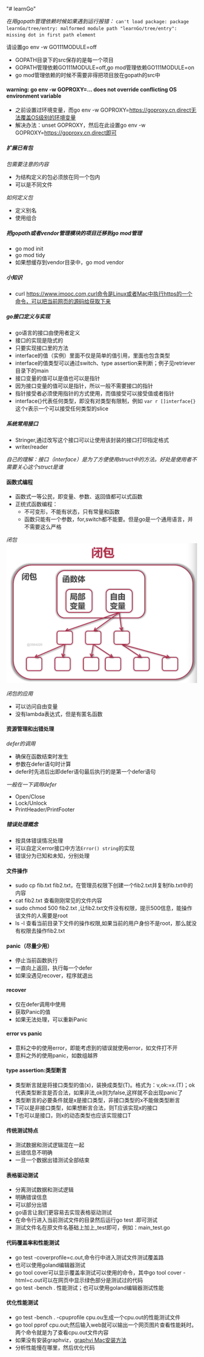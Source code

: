 "# learnGo" 

*在用gopath管理依赖时候如果遇到运行报错：*
`can't load package: package learnGo/tree/entry: malformed module path "learnGo/tree/entry": missing dot in first path element` 

请设置go env -w GO111MODULE=off

* GOPATH目录下的src保存的是每一个项目
* GOPATH管理依赖GO111MODULE=off,go mod管理依赖GO111MODULE=on
* go mod管理依赖的时候不需要非得把项目放在gopath的src中

#### warning: go env -w GOPROXY=... does not override conflicting OS environment variable
* 之前设置过环境变量，而go env -w GOPROXY=https://goproxy.cn,direct无法覆盖OS级别的环境变量
* 解决办法：unset GOPROXY，然后在此设置go env -w GOPROXY=https://goproxy.cn,direct即可

##### 扩展已有包
*包需要注意的内容*
- 为结构定义的包必须放在同一个包内
- 可以是不同文件

*如何定义包*
* 定义别名
* 使用组合

##### 把gopath或者vendor管理模块的项目迁移到go mod管理
* go mod init 
* go mod tidy
* 如果想缓存到vendor目录中，go mod vendor

##### 小知识
* curl https://www.imooc.com,curl命令是Linux或者Mac中执行https的一个命令，可以把当前网页的源码给获取下来

##### go接口定义与实现
* go语言的接口由使用者定义
* 接口的实现是隐式的
* 只要实现接口里的方法
* interface的值（实例）里面不仅是简单的值引用，里面也包含类型
* interface的值类型可以通过switch、type assertion来判断；例子见retriever目录下的main
* 接口变量的值可以是值也可以是指针
* 因为接口变量的值可以是指针，所以一般不需要接口的指针
* 指针接受者必须使用指针的方式使用，而值接受可以接受值或者指针
* interface{}代表任何类型，即没有对类型有限制，例如
`var r []interface{}`这个r表示一个可以接受任何类型的slice

##### 系统常用接口
* Stringer,通过改写这个接口可以让使用该封装的接口打印指定格式
* writer/reader 

*自己的理解：接口（interface）是为了方便使用struct中的方法。好处是使用者不需要关心这个struct是谁*

#### 函数式编程
* 函数式一等公民，即变量、参数、返回值都可以式函数
* 正统式函数编程：
    * 不可变形，不能有状态，只有常量和函数
    * 函数只能有一个参数，for,switch都不能要。但是go是一个通用语言，并不需要这么严格
    

*闭包*  
![](macdownPic/闭包.png)

*闭包的应用*
* 可以访问自由变量
* 没有lambda表达式，但是有匿名函数

#### 资源管理和出错处理
*defer的调用*
* 确保在函数结束时发生
* 参数在defer语句时计算
* defer时先进后出即defer语句最后执行的是第一个defer语句

*一般在一下调用defer*  
* Open/Close
* Lock/Unlock
* PrintHeader/PrintFooter

##### 错误处理概念
* 按具体错误情况处理
* 可以自定义error接口中方法`Error() string`的实现
* 错误分为已知和未知，分别处理

#### 文件操作
* sudo cp fib.txt fib2.txt，在管理员权限下创建一个fib2.txt并复制fib.txt中的内容
* cat fib2.txt 查看刚刚常见的文件内容
* sudo chmod 500 fib2.txt ,让fib2.txt文件没有权限，提示500信息，能操作该文件的人需要是root
* ls -l 查看当前目录下文件的操作权限,如果当前的用户身份不是root，那么就没有权限去操作fib2.txt

#### panic（尽量少用）
* 停止当前函数执行
* 一直向上返回，执行每一个defer
* 如果没遇见recover，程序就退出

#### recover
* 仅在defer调用中使用
* 获取Panic的值
* 如果无法处理，可以重新Panic

#### error vs panic
* 意料之中的使用error，即能考虑到的错误就使用error，如文件打不开
* 意料之外的使用panic，如数组越界

#### type assertion:类型断言
* 类型断言就是将接口类型的值(x)，装换成类型(T)。格式为：v,ok:=x.(T)；ok代表类型断言是否合法，如果非法,ok则为false,这样就不会出现panic了
* 类型断言的必要条件就是x是接口类型，非接口类型的x不能做类型断言
* T可以是非接口类型，如果想断言合法，则T应该实现x的接口
* T也可以是接口，则x的动态类型也应该实现接口T

#### 传统测试特点
* 测试数据和测试逻辑混在一起
* 出错信息不明确
* 一旦一个数据出错测试全部结束

#### 表格驱动测试
* 分离测试数据和测试逻辑
* 明确错误信息
* 可以部分出错
* go语言让我们更容易去实现表格驱动测试
* 在命令行进入当前测试文件的目录然后运行go test .即可测试
* 测试文件名在原文件名基础上加上_test即可，例如：main_test.go

#### 代码覆盖率和性能测试
* go test -coverprofile=c.out,命令行中进入测试文件测试覆盖路
* 也可以使用goland编辑器测试
* go tool cover可以显示覆盖率测试可以使用的命令，其中go tool cover -html=c.out可以在网页中显示绿色部分是测试过的代码
* go test -bench . 性能测试；也可以使用goland编辑器测试性能

#### 优化性能测试
* go test -bench . -cpuprofile cpu.ou生成一个cpu.out的性能测试文件
* go tool pprof cpu.out;然后输入web就可以输出一个网页图片查看性能耗时。两个命令就是为了查看cpu.out文件内容
* 如果没有安装graphviz，[graphvi Mac安装方法](https://blog.csdn.net/qq_36847641/article/details/78224910)
* 分析性能慢在哪里，然后优化代码